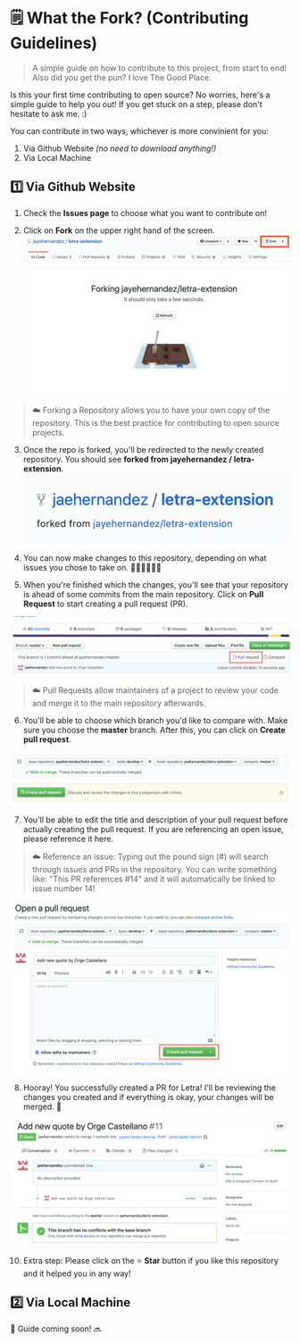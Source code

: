# 🗒 What the Fork? (Contributing Guidelines)

> A simple guide on how to contribute to this project, from start to end! Also did you get the pun? I love The Good Place.

Is this your first time contributing to open source? No worries, here's a simple guide to help you out! If you get stuck on a step, please don't hesitate to ask me. :)

You can contribute in two ways, whichever is more convinient for you:
1. Via Github Website _(no need to download anything!)_
2. Via Local Machine

## 1️⃣ Via Github Website
1. Check the **Issues page** to choose what you want to contribute on!

2. Click on **Fork** on the upper right hand of the screen.
![Fork Repo](screenshots/fork.png)
![Forking](screenshots/forking.png)

> ☁️ Forking a Repository allows you to have your own copy of the repository. This is the best practice for contributing to open source projects.

3. Once the repo is forked, you'll be redirected to the newly created repository. You should see **forked from jayehernandez / letra-extension**.
![Forked Repo Name](screenshots/forked_repository_name.png)

4. You can now make changes to this repository, depending on what issues you chose to take on. 👩🏻‍💻👨🏻‍💻

5. When you're finished which the changes, you'll see that your repository is ahead of some commits from the main repository. Click on **Pull Request** to start creating a pull request (PR).

![Branch Ahead](screenshots/branch_ahead.png)

> ☁️ Pull Requests allow maintainers of a project to review your code and merge it to the main repository afterwards.

6. You'll be able to choose which branch you'd like to compare with. Make sure you choose the **master** branch. After this, you can click on **Create pull request**.

![Correct Branch](screenshots/correct_branch.png)

7. You'll be able to edit the title and description of your pull request before actually creating the pull request. If you are referencing an open issue, please reference it here. 

> ☁️ Reference an issue: Typing out the pound sign (#) will search through issues and PRs in the repository. You can write something like: "This PR references #14" and it will automatically be linked to issue number 14!

![Create PR](screenshots/create_pr.png)

8. Hooray! You successfully created a PR for Letra! I'll be reviewing the changes you created and if everything is okay, your changes will be merged. 🥳

![Created PR](screenshots/created_pr.png)

10. Extra step: Please click on the ⭐️ **Star** button if you like this repository and it helped you in any way!

## 2️⃣ Via Local Machine
 
🚧 Guide coming soon! 🔜
